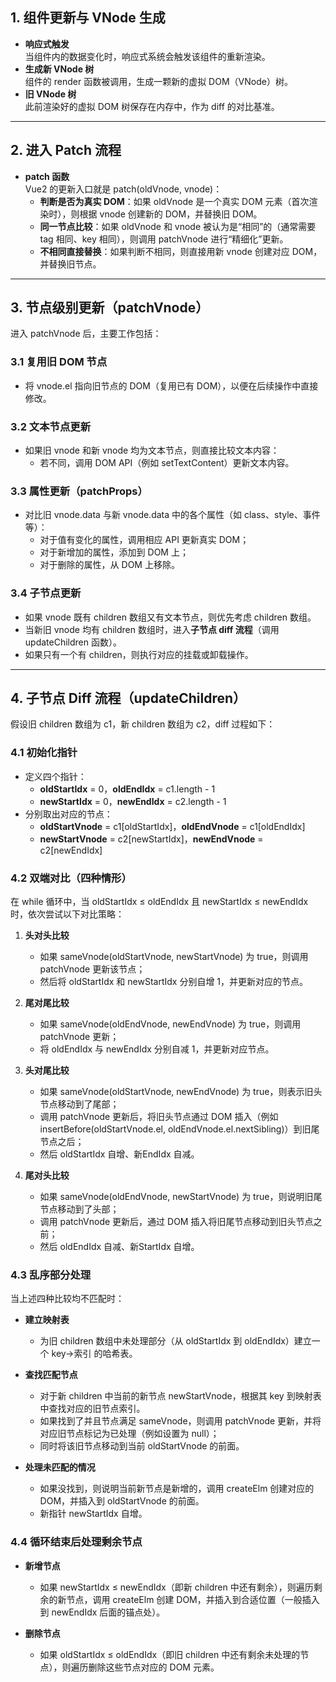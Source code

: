 ## 1. 组件更新与 VNode 生成

- **响应式触发**  
  当组件内的数据变化时，响应式系统会触发该组件的重新渲染。
- **生成新 VNode 树**  
  组件的 render 函数被调用，生成一颗新的虚拟 DOM（VNode）树。
- **旧 VNode 树**  
  此前渲染好的虚拟 DOM 树保存在内存中，作为 diff 的对比基准。

---

## 2. 进入 Patch 流程

- **patch 函数**  
  Vue2 的更新入口就是 patch(oldVnode, vnode)：
    - **判断是否为真实 DOM**：如果 oldVnode 是一个真实 DOM 元素（首次渲染时），则根据 vnode 创建新的 DOM，并替换旧 DOM。
    - **同一节点比较**：如果 oldVnode 和 vnode 被认为是“相同”的（通常需要 tag 相同、key 相同），则调用 patchVnode 进行“精细化”更新。
    - **不相同直接替换**：如果判断不相同，则直接用新 vnode 创建对应 DOM，并替换旧节点。

---

## 3. 节点级别更新（patchVnode）

进入 patchVnode 后，主要工作包括：

### 3.1 复用旧 DOM 节点

- 将 vnode.el 指向旧节点的 DOM（复用已有 DOM），以便在后续操作中直接修改。

### 3.2 文本节点更新

- 如果旧 vnode 和新 vnode 均为文本节点，则直接比较文本内容：
    - 若不同，调用 DOM API（例如 setTextContent）更新文本内容。

### 3.3 属性更新（patchProps）

- 对比旧 vnode.data 与新 vnode.data 中的各个属性（如 class、style、事件等）：
    - 对于值有变化的属性，调用相应 API 更新真实 DOM；
    - 对于新增加的属性，添加到 DOM 上；
    - 对于删除的属性，从 DOM 上移除。

### 3.4 子节点更新

- 如果 vnode 既有 children 数组又有文本节点，则优先考虑 children 数组。
- 当新旧 vnode 均有 children 数组时，进入**子节点 diff 流程**（调用 updateChildren 函数）。
- 如果只有一个有 children，则执行对应的挂载或卸载操作。

---

## 4. 子节点 Diff 流程（updateChildren）

假设旧 children 数组为 c1，新 children 数组为 c2，diff 过程如下：

### 4.1 初始化指针

- 定义四个指针：
    - **oldStartIdx** = 0，**oldEndIdx** = c1.length - 1
    - **newStartIdx** = 0，**newEndIdx** = c2.length - 1
- 分别取出对应的节点：
    - **oldStartVnode** = c1[oldStartIdx]，**oldEndVnode** = c1[oldEndIdx]
    - **newStartVnode** = c2[newStartIdx]，**newEndVnode** = c2[newEndIdx]

### 4.2 双端对比（四种情形）

在 while 循环中，当 oldStartIdx ≤ oldEndIdx 且 newStartIdx ≤ newEndIdx 时，依次尝试以下对比策略：

1. **头对头比较**
    - 如果 sameVnode(oldStartVnode, newStartVnode) 为 true，则调用 patchVnode 更新该节点；
    - 然后将 oldStartIdx 和 newStartIdx 分别自增 1，并更新对应的节点。

2. **尾对尾比较**
    - 如果 sameVnode(oldEndVnode, newEndVnode) 为 true，则调用 patchVnode 更新；
    - 将 oldEndIdx 与 newEndIdx 分别自减 1，并更新对应节点。

3. **头对尾比较**
    - 如果 sameVnode(oldStartVnode, newEndVnode) 为 true，则表示旧头节点移动到了尾部；
    - 调用 patchVnode 更新后，将旧头节点通过 DOM 插入（例如 insertBefore(oldStartVnode.el, oldEndVnode.el.nextSibling)）到旧尾节点之后；
    - 然后 oldStartIdx 自增、新EndIdx 自减。

4. **尾对头比较**
    - 如果 sameVnode(oldEndVnode, newStartVnode) 为 true，则说明旧尾节点移动到了头部；
    - 调用 patchVnode 更新后，通过 DOM 插入将旧尾节点移动到旧头节点之前；
    - 然后 oldEndIdx 自减、新StartIdx 自增。

### 4.3 乱序部分处理

当上述四种比较均不匹配时：

- **建立映射表**
    - 为旧 children 数组中未处理部分（从 oldStartIdx 到 oldEndIdx）建立一个 key→索引 的哈希表。

- **查找匹配节点**
    - 对于新 children 中当前的新节点 newStartVnode，根据其 key 到映射表中查找对应的旧节点索引。
    - 如果找到了并且节点满足 sameVnode，则调用 patchVnode 更新，并将对应旧节点标记为已处理（例如设置为 null）；
    - 同时将该旧节点移动到当前 oldStartVnode 的前面。

- **处理未匹配的情况**
    - 如果没找到，则说明当前新节点是新增的，调用 createElm 创建对应的 DOM，并插入到 oldStartVnode 的前面。
    - 新指针 newStartIdx 自增。

### 4.4 循环结束后处理剩余节点

- **新增节点**
    - 如果 newStartIdx ≤ newEndIdx（即新 children 中还有剩余），则遍历剩余的新节点，调用 createElm 创建 DOM，并插入到合适位置（一般插入到 newEndIdx 后面的锚点处）。

- **删除节点**
    - 如果 oldStartIdx ≤ oldEndIdx（即旧 children 中还有剩余未处理的节点），则遍历删除这些节点对应的 DOM 元素。

